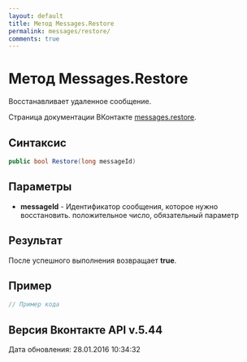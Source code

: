 ```yaml
---
layout: default
title: Метод Messages.Restore
permalink: messages/restore/
comments: true
---
```

# Метод Messages.Restore
Восстанавливает удаленное сообщение.

Страница документации ВКонтакте [messages.restore](https://vk.com/dev/messages.restore).
## Синтаксис
``` csharp
public bool Restore(long messageId)
```

## Параметры
+ **messageId** - Идентификатор сообщения, которое нужно восстановить. положительное число, обязательный параметр

## Результат
После успешного выполнения возвращает **true**.

## Пример
``` csharp
// Пример кода
```

## Версия Вконтакте API v.5.44
Дата обновления: 28.01.2016 10:34:32
